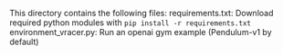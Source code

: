 This directory contains the following files:
requirements.txt: Download required python modules with `pip install -r requirements.txt`
environment_vracer.py: Run an openai gym example (Pendulum-v1 by default)
